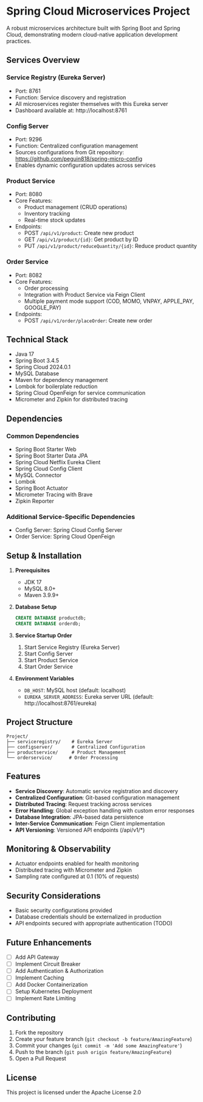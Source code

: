 # Spring Cloud Microservices Project

A robust microservices architecture built with Spring Boot and Spring Cloud, demonstrating modern cloud-native application development practices.

## Services Overview

### Service Registry (Eureka Server)

- Port: 8761
- Function: Service discovery and registration
- All microservices register themselves with this Eureka server
- Dashboard available at: http://localhost:8761

### Config Server

- Port: 9296
- Function: Centralized configuration management
- Sources configurations from Git repository: https://github.com/peguin818/spring-micro-config
- Enables dynamic configuration updates across services

### Product Service

- Port: 8080
- Core Features:
  - Product management (CRUD operations)
  - Inventory tracking
  - Real-time stock updates
- Endpoints:
  - POST `/api/v1/product`: Create new product
  - GET `/api/v1/product/{id}`: Get product by ID
  - PUT `/api/v1/product/reduceQuantity/{id}`: Reduce product quantity

### Order Service

- Port: 8082
- Core Features:
  - Order processing
  - Integration with Product Service via Feign Client
  - Multiple payment mode support (COD, MOMO, VNPAY, APPLE_PAY, GOOGLE_PAY)
- Endpoints:
  - POST `/api/v1/order/placeOrder`: Create new order

## Technical Stack

- Java 17
- Spring Boot 3.4.5
- Spring Cloud 2024.0.1
- MySQL Database
- Maven for dependency management
- Lombok for boilerplate reduction
- Spring Cloud OpenFeign for service communication
- Micrometer and Zipkin for distributed tracing

## Dependencies

### Common Dependencies

- Spring Boot Starter Web
- Spring Boot Starter Data JPA
- Spring Cloud Netflix Eureka Client
- Spring Cloud Config Client
- MySQL Connector
- Lombok
- Spring Boot Actuator
- Micrometer Tracing with Brave
- Zipkin Reporter

### Additional Service-Specific Dependencies

- Config Server: Spring Cloud Config Server
- Order Service: Spring Cloud OpenFeign

## Setup & Installation

1. **Prerequisites**

   - JDK 17
   - MySQL 8.0+
   - Maven 3.9.9+

2. **Database Setup**

   ```sql
   CREATE DATABASE productdb;
   CREATE DATABASE orderdb;
   ```

3. **Service Startup Order**

   1. Start Service Registry (Eureka Server)
   2. Start Config Server
   3. Start Product Service
   4. Start Order Service

4. **Environment Variables**
   - `DB_HOST`: MySQL host (default: localhost)
   - `EUREKA_SERVER_ADDRESS`: Eureka server URL (default: http://localhost:8761/eureka)

## Project Structure

```
Project/
├── serviceregistry/    # Eureka Server
├── configserver/       # Centralized Configuration
├── productservice/     # Product Management
└── orderservice/      # Order Processing
```

## Features

- **Service Discovery**: Automatic service registration and discovery
- **Centralized Configuration**: Git-based configuration management
- **Distributed Tracing**: Request tracking across services
- **Error Handling**: Global exception handling with custom error responses
- **Database Integration**: JPA-based data persistence
- **Inter-Service Communication**: Feign Client implementation
- **API Versioning**: Versioned API endpoints (/api/v1/\*)

## Monitoring & Observability

- Actuator endpoints enabled for health monitoring
- Distributed tracing with Micrometer and Zipkin
- Sampling rate configured at 0.1 (10% of requests)

## Security Considerations

- Basic security configurations provided
- Database credentials should be externalized in production
- API endpoints secured with appropriate authentication (TODO)

## Future Enhancements

- [ ] Add API Gateway
- [ ] Implement Circuit Breaker
- [ ] Add Authentication & Authorization
- [ ] Implement Caching
- [ ] Add Docker Containerization
- [ ] Setup Kubernetes Deployment
- [ ] Implement Rate Limiting

## Contributing

1. Fork the repository
2. Create your feature branch (`git checkout -b feature/AmazingFeature`)
3. Commit your changes (`git commit -m 'Add some AmazingFeature'`)
4. Push to the branch (`git push origin feature/AmazingFeature`)
5. Open a Pull Request

## License

This project is licensed under the Apache License 2.0
